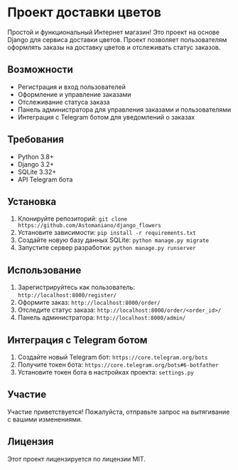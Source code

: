 # Проект доставки цветов

Простой и функциональный Интернет магазин!
Это проект на основе Django для сервиса доставки цветов. Проект позволяет пользователям оформлять заказы на доставку цветов и отслеживать статус заказов.

## Возможности

* Регистрация и вход пользователей
* Оформление и управление заказами
* Отслеживание статуса заказа
* Панель администратора для управления заказами и пользователями
* Интеграция с Telegram ботом для уведомлений о заказах

## Требования

* Python 3.8+
* Django 3.2+
* SQLite 3.32+
* API Telegram бота

## Установка

1. Клонируйте репозиторий: `git clone https://github.com/Astomaniano/django_flowers`
2. Установите зависимости: `pip install -r requirements.txt`
3. Создайте новую базу данных SQLite: `python manage.py migrate`
4. Запустите сервер разработки: `python manage.py runserver`

## Использование

1. Зарегистрируйтесь как пользователь: `http://localhost:8000/register/`
2. Оформите заказ: `http://localhost:8000/order/`
3. Отследите статус заказа: `http://localhost:8000/order/<order_id>/`
4. Панель администратора: `http://localhost:8000/admin/`

## Интеграция с Telegram ботом

1. Создайте новый Telegram бот: `https://core.telegram.org/bots`
2. Получите токен бота: `https://core.telegram.org/bots#6-botfather`
3. Установите токен бота в настройках проекта: `settings.py`

## Участие

Участие приветствуется! Пожалуйста, отправьте запрос на вытягивание с вашими изменениями.

## Лицензия

Этот проект лицензируется по лицензии MIT.
